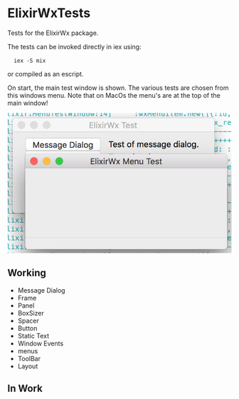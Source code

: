 # ElixirWxTests

Tests for the ElixirWx package.

The tests can be invoked directly in iex using:

```
  iex -S mix
```

or compiled as an escript.

On start, the main test window is shown. The various tests are chosen from this windows menu. Note that on MacOs the menu's are at the top of the main window!

![alt text](https://github.com/DwayneDibley/ElixirWxTests/blob/master/screenshots/Menu%20Test.png "Logo Title Text 1")

## Working

- Message Dialog
- Frame
- Panel
- BoxSizer
- Spacer
- Button
- Static Text
- Window Events
- menus
- ToolBar
- Layout

## In Work
